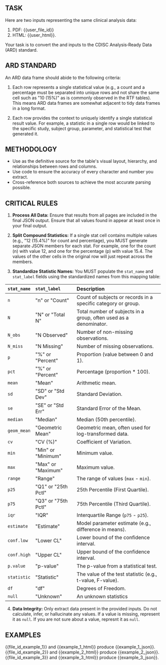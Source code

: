 ## TASK

Here are two inputs representing the same clinical analysis data:

1. PDF: <user-pdf>{{user_file_id}}</user-pdf>
2. HTML: <user-html>{{user_html}}</user-html>.

Your task is to convert the <user-pdf> and <user-html> inputs to the CDISC Analysis‑Ready Data (ARD) standard.

## ARD STANDARD

An ARD data frame should abide to the following criteria:

1. Each row represents a single statistical value (e.g., a count and a percentage must be separated into unique rows and not share the same cell such as "10 (15%)" as is commonly observed in the RTF tables).
   This means ARD data frames are somewhat adjacent to tidy data frames in a long format.

2. Each row provides the context to uniquely identify a single statistical result value.
   For example, a statistic in a single row would be linked to the specific study, subject group, parameter, and statistical test that generated it.

## METHODOLOGY

- Use <user-pdf> as the definitive source for the table's visual layout, hierarchy, and relationships between rows and columns.
- Use <user-html> code to ensure the accuracy of every character and number you extract.
- Cross-reference both sources to achieve the most accurate parsing possible.

## CRITICAL RULES

1. **Process All Data:**
   Ensure that results from all pages are included in the final JSON output.
   Ensure that all values found in <user-html> appear at least once in your final output.

2. **Split Compound Statistics:**
   If a single stat cell contains multiple values (e.g., "12 (15.4%)" for count and percentage), you MUST generate separate JSON members for each stat.
   For example, one for the count (n) with value 12, and one for the percentage (p) with value 15.4.
   The values of the other cells in the original row will just repeat across the members.

3. **Standardize Statistic Names:** 
   You MUST populate the `stat_name` and `stat_label` fields using the standardized names from this mapping table:

| `stat_name` | `stat_label`        | Description                                                       |
| :---------- | :------------------ | :---------------------------------------------------------------- |
| `n`         | "n" or "Count"      | Count of subjects or records in a specific category or group.     |
| `N`         | "N" or "Total N"    | Total number of subjects in a group, often used as a denominator. |
| `N_obs`     | "N Observed"        | Number of non-missing observations.                               |
| `N_miss`    | "N Missing"         | Number of missing observations.                                   |
| `p`         | "%" or "Percent"    | Proportion (value between 0 and 1).                               |
| `pct`       | "%" or "Percent"    | Percentage (proportion \* 100).                                   |
| `mean`      | "Mean"              | Arithmetic mean.                                                  |
| `sd`        | "SD" or "Std Dev"   | Standard Deviation.                                               |
| `se`        | "SE" or "Std Err"   | Standard Error of the Mean.                                       |
| `median`    | "Median"            | Median (50th percentile).                                         |
| `geom_mean` | "Geometric Mean"    | Geometric mean, often used for log-transformed data.              |
| `cv`        | "CV (%)"            | Coefficient of Variation.                                         |
| `min`       | "Min" or "Minimum"  | Minimum value.                                                    |
| `max`       | "Max" or "Maximum"  | Maximum value.                                                    |
| `range`     | "Range"             | The range of values (`max` - `min`).                              |
| `p25`       | "Q1" or "25th Pctl" | 25th Percentile (First Quartile).                                 |
| `p75`       | "Q3" or "75th Pctl" | 75th Percentile (Third Quartile).                                 |
| `iqr`       | "IQR"               | Interquartile Range (`p75` - `p25`).                              |
| `estimate`  | "Estimate"          | Model parameter estimate (e.g., difference in means).             |
| `conf.low`  | "Lower CL"          | Lower bound of the confidence interval.                           |
| `conf.high` | "Upper CL"          | Upper bound of the confidence interval.                           |
| `p.value`   | "p-value"           | The p-value from a statistical test.                              |
| `statistic` | "Statistic"         | The value of the test statistic (e.g., t-value, F-value).         |
| `df`        | "df"                | Degrees of Freedom.                                               |
| `null`      | "Unknown"           | An unknown statistics                                             |

4. **Data Integrity:**
   Only extract data present in the provided inputs.
   Do not calculate, infer, or hallucinate any values.
   If a value is missing, represent it as `null`.
   If you are not sure about a value, represnt it as `null`.

## EXAMPLES

<example-1-pdf>{{file_id_example_1}}</example-1-pdf> and <example-1-html>{{example_1_html}}</example-1-html> produce <example-1-json>{{example_1_json}}</example-1-json>.
<example-2-pdf>{{file_id_example_2}}</example-2-pdf> and <example-2-html>{{example_2_html}}</example-2-html> produce <example-2-json>{{example_2_json}}</example-2-json>.
<example-3-pdf>{{file_id_example_3}}</example-3-pdf> and <example-3-html>{{example_3_html}}</example-3-html> produce <example-3-json>{{example_3_json}}</example-3-json>.
